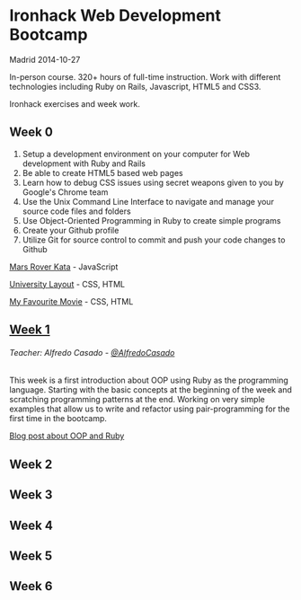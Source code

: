 # Ironhack Web Development Bootcamp
Madrid 2014-10-27

In-person course. 320+ hours of full-time instruction. Work with different technologies including Ruby on Rails, Javascript, HTML5 and CSS3.


Ironhack exercises and week work.

## Week 0
1. Setup a development environment on your computer for Web development with Ruby and Rails
2. Be able to create HTML5 based web pages
3. Learn how to debug CSS issues using secret weapons given to you by Google's Chrome team
4. Use the Unix Command Line Interface to navigate and manage your source code files and folders
5. Use Object-Oriented Programming in Ruby to create simple programs
6. Create your Github profile
7. Utilize Git for source control to commit and push your code changes to Github

[Mars Rover Kata](https://github.com/WyrmxD/mars_rover_kata) - JavaScript 

[University Layout](https://github.com/WyrmxD/university_layout) - CSS, HTML

[My Favourite Movie](https://github.com/WyrmxD/favmovie) - CSS, HTML


## [Week 1](https://github.com/WyrmxD/Ironhack/tree/master/week_01)
###### Teacher: Alfredo Casado - [@AlfredoCasado](https://twitter.com/AlfredoCasado)

This week is a first introduction about OOP using Ruby as the programming language. Starting with the basic concepts at the beginning of the week and scratching programming patterns at the end. Working on very simple examples that allow us to write and refactor using pair-programming for the first time in the bootcamp.

[Blog post about OOP and Ruby](http://wyrmxd.wordpress.com/2014/11/02/ironhack-semana-1-programacion-orientada-a-objetos-en-ruby/)

## Week 2
## Week 3
## Week 4
## Week 5
## Week 6

